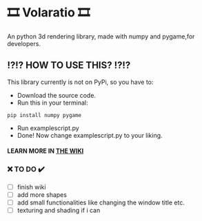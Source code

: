 # 🎞️ Volaratio 🎞️
An python 3d rendering library, made with numpy and pygame,for developers.

## ⁉️⁉️ HOW TO USE THIS? ⁉️⁉️
This library currently is not on PyPi, so you have to:
* Download the source code.
* Run this in your terminal:
```batch
pip install numpy pygame
```
* Run examplescript.py
* Done! Now change examplescript.py to your liking.

#### LEARN MORE IN [THE WIKI](https://github.com/MrHexarobyte/volaratio/wiki/)



### ❌ TO DO ✔️
- [ ] finish wiki
- [ ] add more shapes
- [ ] add small functionalities like changing the window title etc.
- [ ] texturing and shading if i can
